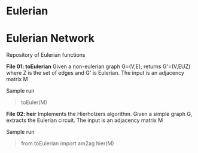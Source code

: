 # Eulerian
# Eulerian Network

Repository of Eulerian functions

**File 01: toEulerian**
Given a non-eulerian graph G=(V,E), returns G'=(V,EUZ) where Z is the set of edges and G' is Eulerian.
The input is an adjacency matrix M

Sample run
>toEuler(M)


**File 02: heir** 
Implements the Hierholzers algorithm. Given a simple graph G, extracts the Eulerian circuit.
The input is an adjacency matrix M

Sample run
>from toEulerian import am2ag
>hier(M)
